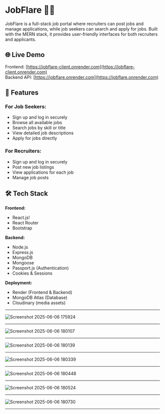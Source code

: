 # JobFlare 💼🔥

JobFlare is a full-stack job portal where recruiters can post jobs and manage applications, while job seekers can search and apply for jobs. Built with the MERN stack, it provides user-friendly interfaces for both recruiters and applicants.

## 🌐 Live Demo
Frontend: [https://jobflare-client.onrender.com](https://jobflare-client.onrender.com)  
Backend API: [https://jobflare.onrender.com](https://jobflare.onrender.com)

## 🚀 Features

### For Job Seekers:
- Sign up and log in securely
- Browse all available jobs
- Search jobs by skill or title
- View detailed job descriptions
- Apply for jobs directly

### For Recruiters:
- Sign up and log in securely
- Post new job listings
- View applications for each job
- Manage job posts

## 🛠 Tech Stack

**Frontend:**
- React.js!
- React Router
- Bootstrap 

**Backend:**
- Node.js
- Express.js
- MongoDB
- Mongoose
- Passport.js (Authentication)
- Cookies & Sessions

**Deployment:**
- Render (Frontend & Backend)
- MongoDB Atlas (Database)
- Cloudinary (media assets)
---
![Screenshot 2025-06-06 175924](https://github.com/user-attachments/assets/9fed69ce-5ba8-4426-b9e4-a4d9c147b240)
 
---
![Screenshot 2025-06-06 180107](https://github.com/user-attachments/assets/41374422-e3d4-4d6a-8b03-2ab68c500daf)

---
![Screenshot 2025-06-06 180139](https://github.com/user-attachments/assets/36ff1c0d-7365-4dc8-b62d-0ce48fe94bb1)

---
![Screenshot 2025-06-06 180339](https://github.com/user-attachments/assets/8481da72-e73d-46ed-bf98-f2f464ab583f)

---
![Screenshot 2025-06-06 180448](https://github.com/user-attachments/assets/c4e7a1a5-912f-4ab5-acc9-9b75730bb5af)

---
![Screenshot 2025-06-06 180524](https://github.com/user-attachments/assets/5e768d60-a439-473c-8284-467c8bfbcc11)

---
![Screenshot 2025-06-06 180730](https://github.com/user-attachments/assets/22dfd535-9cad-419b-952f-88b3dbcbc2b5)

---
